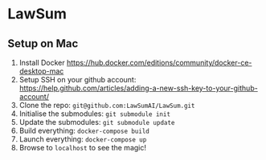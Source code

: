 # LawSum

## Setup on Mac

1. Install Docker https://hub.docker.com/editions/community/docker-ce-desktop-mac
2. Setup SSH on your github account: https://help.github.com/articles/adding-a-new-ssh-key-to-your-github-account/ 
3. Clone the repo: `git@github.com:LawSumAI/LawSum.git`
4. Initialise the submodules: `git submodule init`
5. Update the submodules: `git submodule update`
6. Build everything: `docker-compose build`
7. Launch everything: `docker-compose up`
8. Browse to `localhost` to see the magic!
